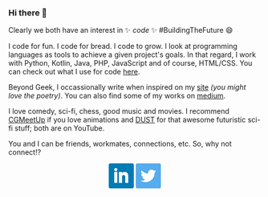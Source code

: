### Hi there 👋

Clearly we both have an interest in ✨ _code_ ✨ #BuildingTheFuture 😄

I code for fun. I code for bread. I code to grow.
I look at programming languages as tools to achieve a given project's goals. In that regard, I work with Python, Kotlin, Java, PHP, JavaScript and of course, HTML/CSS. You can check out what I use for code [here](https://rwothoromo.wordpress.com/2020/05/29/uses/).

Beyond Geek, I occassionally write when inspired on my [site](https://rwothoromo.wordpress.com) _(you might love the poetry)_. You can also find some of my works on [medium](https://medium.com/@rwothoromo).

I love comedy, sci-fi, chess, good music and movies. I recommend [CGMeetUp](https://www.youtube.com/user/CGMeetUp) if you love animations and [DUST](https://www.youtube.com/channel/UC7sDT8jZ76VLV1u__krUutA) for that awesome futuristic sci-fi stuff; both are on YouTube.

You and I can be friends, workmates, connections, etc. So, why not connect!?

<p align="center">
  <a href="https://www.linkedin.com/in/rwothoromoelaijah/"><img src="graphics/LinkedIn.png" alt="LinkedIn"/></a>
  <a href="https://twitter.com/rwothoromo"><img src="graphics/Twitter.png" alt="Twitter"/></a>
</p>

<!--
**Rwothoromo/Rwothoromo** is a ✨ _special_ ✨ repository because its `README.md` (this file) appears on your GitHub profile.

Here are some ideas to get you started:

- 🔭 I’m currently working on ...
- 🌱 I’m currently learning ...
- 👯 I’m looking to collaborate on ...
- 🤔 I’m looking for help with ...
- 💬 Ask me about ...
- 📫 How to reach me: ...
- 😄 Pronouns: ...
- ⚡ Fun fact: ...
-->

